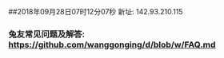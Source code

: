 ##2018年09月28日07时12分07秒 新址: 142.93.210.115
### 兔友常见问题及解答: https://github.com/wanggonging/d/blob/w/FAQ.md
